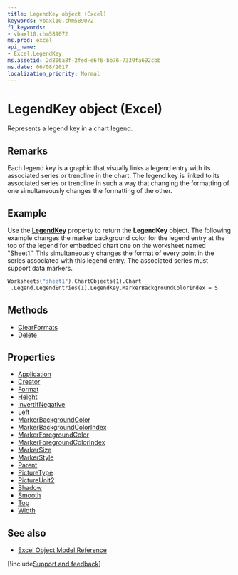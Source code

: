 ```yaml
---
title: LegendKey object (Excel)
keywords: vbaxl10.chm589072
f1_keywords:
- vbaxl10.chm589072
ms.prod: excel
api_name:
- Excel.LegendKey
ms.assetid: 2d806a8f-2fed-e6f6-bb76-7339fa692cbb
ms.date: 06/08/2017
localization_priority: Normal
---
```



# LegendKey object (Excel)

Represents a legend key in a chart legend.


## Remarks

 Each legend key is a graphic that visually links a legend entry with its associated series or trendline in the chart. The legend key is linked to its associated series or trendline in such a way that changing the formatting of one simultaneously changes the formatting of the other.


## Example

Use the  **[LegendKey](Excel.LegendEntry.LegendKey.md)** property to return the **LegendKey** object. The following example changes the marker background color for the legend entry at the top of the legend for embedded chart one on the worksheet named "Sheet1." This simultaneously changes the format of every point in the series associated with this legend entry. The associated series must support data markers.


```vb
Worksheets("sheet1").ChartObjects(1).Chart _ 
 .Legend.LegendEntries(1).LegendKey.MarkerBackgroundColorIndex = 5
```

## Methods

- [ClearFormats](Excel.LegendKey.ClearFormats.md)
- [Delete](Excel.LegendKey.Delete.md)

## Properties

- [Application](Excel.LegendKey.Application.md)
- [Creator](Excel.LegendKey.Creator.md)
- [Format](Excel.LegendKey.Format.md)
- [Height](Excel.LegendKey.Height.md)
- [InvertIfNegative](Excel.LegendKey.InvertIfNegative.md)
- [Left](Excel.LegendKey.Left.md)
- [MarkerBackgroundColor](Excel.LegendKey.MarkerBackgroundColor.md)
- [MarkerBackgroundColorIndex](Excel.LegendKey.MarkerBackgroundColorIndex.md)
- [MarkerForegroundColor](Excel.LegendKey.MarkerForegroundColor.md)
- [MarkerForegroundColorIndex](Excel.LegendKey.MarkerForegroundColorIndex.md)
- [MarkerSize](Excel.LegendKey.MarkerSize.md)
- [MarkerStyle](Excel.LegendKey.MarkerStyle.md)
- [Parent](Excel.LegendKey.Parent.md)
- [PictureType](Excel.LegendKey.PictureType.md)
- [PictureUnit2](Excel.LegendKey.PictureUnit2.md)
- [Shadow](Excel.LegendKey.Shadow.md)
- [Smooth](Excel.LegendKey.Smooth.md)
- [Top](Excel.LegendKey.Top.md)
- [Width](Excel.LegendKey.Width.md)

## See also

- [Excel Object Model Reference](overview/Excel/object-model.md)

[!include[Support and feedback](~/includes/feedback-boilerplate.md)]